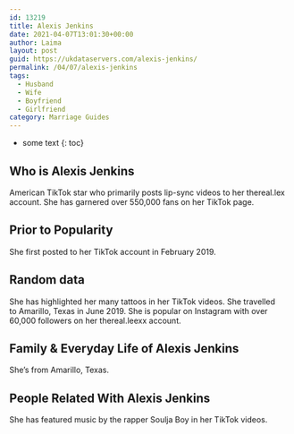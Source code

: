 ```yaml
---
id: 13219
title: Alexis Jenkins
date: 2021-04-07T13:01:30+00:00
author: Laima
layout: post
guid: https://ukdataservers.com/alexis-jenkins/
permalink: /04/07/alexis-jenkins
tags:
  - Husband
  - Wife
  - Boyfriend
  - Girlfriend
category: Marriage Guides
---
```


* some text
{: toc}


## Who is Alexis Jenkins
                  
                  
                  
American TikTok star who primarily posts lip-sync videos to her thereal.lex account. She has garnered over 550,000 fans on her TikTok page. 
                  
              
            
              
            
                
                
                
## Prior to Popularity
                  
                  
                  
She first posted to her TikTok account in February 2019. 
                  
              
            
              
            
                
                
                
## Random data
                  
                  
                  
She has highlighted her many tattoos in her TikTok videos. She travelled to Amarillo, Texas in June 2019. She is popular on Instagram with over 60,000 followers on her thereal.leexx account. 
                  
              
            
              
            
                
                
                
## Family & Everyday Life of Alexis Jenkins
                  
                  
                  
She&#8217;s from Amarillo, Texas.
                  
              
            
              
            
                
                
                
## People Related With Alexis Jenkins
                  
                  
                  
She has featured music by the rapper Soulja Boy in her TikTok videos. 
                  
              
            
              
            
                
              
            
              
              
            
            
              
            
          
          
          